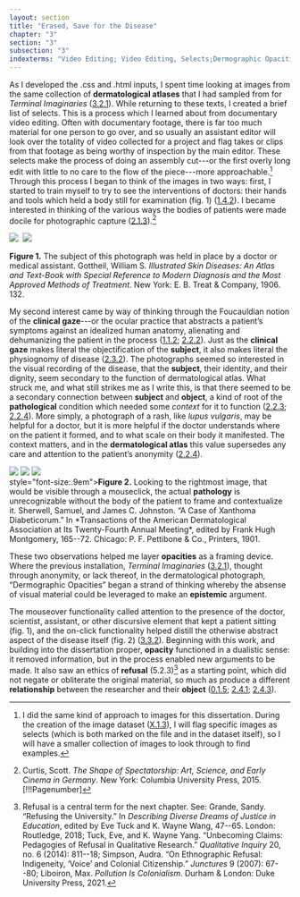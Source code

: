 ```yaml
---
layout: section
title: "Erased, Save for the Disease"
chapter: "3"
section: "3"
subsection: "3"
indexterms: "Video Editing; Video Editing, Selects;Dermographic Opacities"
---
```


As I developed the .css and .html inputs, I spent time looking at images from the same collection of <span data-tooltip aria-haspopup="true" class="has-tip" data-disable-hover="false" tabindex="1" data-title="Dermatological atlases are books published with images to show the general symptoms related to dermatological conditions. Doctors use these atlases to help diagnose patients."><b>dermatological atlases</b></span> that I had sampled from for *Terminal Imaginaries* (<a href="{{ site.baseurl }}/dissertation/3_2_1">3.2.1</a>). While returning to these texts, I created a brief list of selects. This is a process which I learned about from documentary video editing. Often with documentary footage, there is far too much material for one person to go over, and so usually an assistant editor will look over the totality of video collected for a project and flag takes or clips from that footage as being worthy of inspection by the main editor. These selects make the process of doing an assembly cut---or the first overly long edit with little to no care to the flow of the piece---more approachable.[^fn1] Through this process I began to think of the images in two ways: first, I started to train myself to try to see the interventions of doctors: their hands and tools which held a body still for examination (fig. 1) (<a href="{{ site.baseurl }}/dissertation/1_4_2">1.4.2</a>). I became interested in thinking of the various ways the bodies of patients were made docile for photographic capture (<a href="{{ site.baseurl }}/dissertation/2_1_3">2.1.3</a>).[^fn2]

<div class="card float-right caption-font half-width-image"><img id="Gottheil_SkinDiseases_1906_124" class="opaque" src="{{ site.baseurl }}/assets/img/Gottheil_SkinDiseases_1906_124_full.jpg">

<img id="Gottheil_SkinDiseases_1906_124=-2Gottheil_SkinDiseases_1906_124.jpg">

<img id="Gottheil_SkinDiseases_1906_124" class="partially-opaque" src="{{ site.baseurl }}/assets/img/Gottheil_SkinDiseases_1906_124_partial.jpg">

<b>Figure 1.</b> The subject of this photograph was held in place by a doctor or medical assistant. Gottheil, William S. *Illustrated Skin Diseases: An Atlas and Text-Book with Special Reference to Modern Diagnosis and the Most Approved Methods of Treatment*. New York: E. B. Treat & Company, 1906. 132.

</div>

My second interest came by way of thinking through the Foucauldian notion of the <span data-tooltip aria-haspopup="true" class="has-tip" data-disable-hover="false" tabindex="1" data-title="The clinical gaze refers to an ocular practice used by medical professionals to diagnose disease. It relies on a process of seeing the patient in relation to an idealized image of human anatomy. This process alienates the patient, turning them into a collection of pathologies rather than a human person."><b>clinical gaze</b></span>---or the ocular practice that abstracts a patient’s symptoms against an idealized human anatomy, alienating and dehumanizing the patient in the process (<a href="{{ site.baseurl }}/dissertation/1_1_2">1.1.2</a>; <a href="{{ site.baseurl }}/dissertation/2_2_2">2.2.2</a>). Just as the <span data-tooltip aria-haspopup="true" class="has-tip" data-disable-hover="false" tabindex="1" data-title="The clinical gaze refers to an ocular practice used by medical professionals to diagnose disease. It relies on a process of seeing the patient in relation to an idealized image of human anatomy. This process alienates the patient, turning them into a collection of pathologies rather than a human person."><b>clinical gaze</b></span> makes literal the objectification of the <span data-tooltip aria-haspopup="true" class="has-tip" data-disable-hover="false" tabindex="1" data-title="The term research subject refers to a human person who has been ingested into a research program, and whose identity, personhood, and body have become the focus of a research program. I think of the subject in a Foucauldian sense: The 'subject' is a pun on the monarchal subject, someone who has no agency under the spectacular power of the sovereign. In this case it the subject lacks agency in relation to the researcher studying them."><b>subject</b></span>, it also makes literal the physiognomy of disease (<a href="{{ site.baseurl }}/dissertation/2_3_2">2.3.2</a>). The photographs seemed so interested in the visual recording of the disease, that the <span data-tooltip aria-haspopup="true" class="has-tip" data-disable-hover="false" tabindex="1" data-title="The term research subject refers to a human person who has been ingested into a research program, and whose identity, personhood, and body have become the focus of a research program. I think of the subject in a Foucauldian sense: The 'subject' is a pun on the monarchal subject, someone who has no agency under the spectacular power of the sovereign. In this case it the subject lacks agency in relation to the researcher studying them."><b>subject</b></span>, their identity, and their dignity, seem secondary to the function of dermatological atlas. What struck me, and what still strikes me as I write this, is that there seemed to be a secondary connection between <span data-tooltip aria-haspopup="true" class="has-tip" data-disable-hover="false" tabindex="1" data-title="The term research subject refers to a human person who has been ingested into a research program, and whose identity, personhood, and body have become the focus of a research program. I think of the subject in a Foucauldian sense: The 'subject' is a pun on the monarchal subject, someone who has no agency under the spectacular power of the sovereign. In this case it the subject lacks agency in relation to the researcher studying them."><b>subject</b></span> and <span data-tooltip aria-haspopup="true" class="has-tip" data-disable-hover="false" tabindex="1" data-title="I use the term research object to refer to materials that have been divorced from the subject of their origin. Object, as I use it, carefully considers how human patients are denied their humanity through transformations that deem them as objects."><b>object</b></span>, a kind of root of the <span data-tooltip aria-haspopup="true" class="has-tip" data-disable-hover="false" tabindex="1" data-title="Pathology refers to the study of aberrant phenomenon in the human body and how it is linked to human illness."><b>pathological</b></span> condition which needed some *context* for it to function (<a href="{{ site.baseurl }}/dissertation/2_2_3">2.2.3</a>; <a href="{{ site.baseurl }}/dissertation/2_2_4">2.2.4</a>). More simply, a photograph of a rash, like *lupus vulgaris*, may be helpful for a doctor, but it is more helpful if the doctor understands where on the patient it formed, and to what scale on their body it manifested. The context matters, and in the <span data-tooltip aria-haspopup="true" class="has-tip" data-disable-hover="false" tabindex="1" data-title="Dermatological atlases are books published with images to show the general symptoms related to dermatological conditions. Doctors use these atlases to help diagnose patients."><b>dermatological atlas</b></span> this value supersedes any care and attention to the patient’s anonymity (<a href="{{ site.baseurl }}/dissertation/2_2_4">2.2.4</a>).

<img id="dermopac2" class="opaque image-large" src="{{ site.baseurl }}/assets/img/dermopac2_full.jpg">

<img id="dermopac2" class="transparent image-large" src="{{ site.baseurl }}/assets/img/dermopac2.jpg">

<img id="dermopac2" class="partially-opaque image-large" src="{{ site.baseurl }}/assets/img/dermopac2_partial.jpg">

<div class="caption-font"> style="font-size:.9em"><b>Figure 2.</b> Looking to the rightmost image, that would be visible through a mouseclick, the actual <span data-tooltip aria-haspopup="true" class="has-tip" data-disable-hover="false" tabindex="1" data-title="Pathology refers to the study of aberrant phenomenon in the human body and how it is linked to human illness."><b>pathology</b></span> is unrecognizable without the body of the patient to frame and contextualize it. Sherwell, Samuel, and James C. Johnston. “A Case of Xanthoma Diabeticorum.” In *Transactions of the American Dermatological Association at Its Twenty-Fourth Annual Meeting*, edited by Frank Hugh Montgomery, 165--72. Chicago: P. F. Pettibone & Co., Printers, 1901. </div>

These two observations helped me layer <span data-tooltip aria-haspopup="true" class="has-tip" data-disable-hover="false" tabindex="1" data-title="Opacity is a rights-based philosophical framework that assumes humans have a right to not be known in knowledge systems."><b>opacities</b></span> as a framing device. Where the previous installation, *Terminal Imaginaries* (<a href="{{ site.baseurl }}/dissertation/3_2_1">3.2.1</a>), thought through anonymity, or lack thereof, in the dermatological photograph, “Dermographic Opacities” began a strand of thinking whereby the absense of visual material could be leveraged to make an <span data-tooltip aria-haspopup="true" class="has-tip" data-disable-hover="false" tabindex="1" data-title="Epistemics is a philosophical term referring to the study of knowledge. I use it to talk about the entwined practices of scientific culture, its arguments, and its methodologies."><b>epistemic</b></span> argument.

The mouseover functionality called attention to the presence of the doctor, scientist, assistant, or other discursive element that kept a patient sitting (fig. 1), and the on-click functionality helped distill the otherwise abstract aspect of the disease itself (fig. 2) (<a href="{{ site.baseurl }}/dissertation/3_3_2">3.3.2</a>). Beginning with this work, and building into the dissertation proper, <span data-tooltip aria-haspopup="true" class="has-tip" data-disable-hover="false" tabindex="1" data-title="Opacity is a rights-based philosophical framework that assumes humans have a right to not be known in knowledge systems."><b>opacity</b></span> functioned in a dualistic sense: it removed information, but in the process enabled new arguments to be made. It also saw an ethics of <span data-tooltip aria-haspopup="true" class="has-tip" data-disable-hover="false" tabindex="1" data-title="Refusal refers to the moments, actions, and possibilities enabled by denying academic access to personal, cultural, or spiritual materials and knowledge."><b>refusal</b></span> (5.2.3)[^fn3] as a starting point, which did not negate or obliterate the original material, so much as produce a different <span data-tooltip aria-haspopup="true" class="has-tip" data-disable-hover="false" tabindex="1" data-title="Relationality, as I use it, is indebted to Indigenous knowledge systems. Relation refers to the ways researchers become connected to and obligated to the people, ideas, and non-human entities which they study."><b>relationship</b></span> between the researcher and their <span data-tooltip aria-haspopup="true" class="has-tip" data-disable-hover="false" tabindex="1" data-title="I use the term research object to refer to materials that have been divorced from the subject of their origin. Object, as I use it, carefully considers how human patients are denied their humanity through transformations that deem them as objects."><b>object</b></span> (<a href="{{ site.baseurl }}/dissertation/0_1_5">0.1.5</a>; <a href="{{ site.baseurl }}/dissertation/2_4_1">2.4.1</a>; <a href="{{ site.baseurl }}/dissertation/2_4_3">2.4.3</a>). 

<div class="style-divider">
 	<div class="line"></div>
</div>

[^fn1]: I did the same kind of approach to images for this dissertation. During the creation of the image dataset (<a href="{{ site.baseurl }}/dissertation/X_1_3">X.1.3</a>), I will flag specific images as selects (which is both marked on the file and in the dataset itself), so I will have a smaller collection of images to look through to find examples.

[^fn2]: Curtis, Scott. *The Shape of Spectatorship: Art, Science, and Early Cinema in Germany*. New York: Columbia University Press, 2015. [!!!Pagenumber]

[^fn3]: Refusal is a central term for the next chapter. See: Grande, Sandy. “Refusing the University.” In *Describing Diverse Dreams of Justice in Education*, edited by Eve Tuck and K. Wayne Wang, 47--65. London: Routledge, 2018; Tuck, Eve, and K. Wayne Yang. “Unbecoming Claims: Pedagogies of Refusal in Qualitative Research.” *Qualitative Inquiry* 20, no. 6 (2014): 811--18; Simpson, Audra. “On Ethnographic Refusal: Indigeneity, ‘Voice’ and Colonial Citizenship.” *Junctures* 9 (2007): 67--80; Liboiron, Max. *Pollution Is Colonialism*. Durham & London: Duke University Press, 2021.